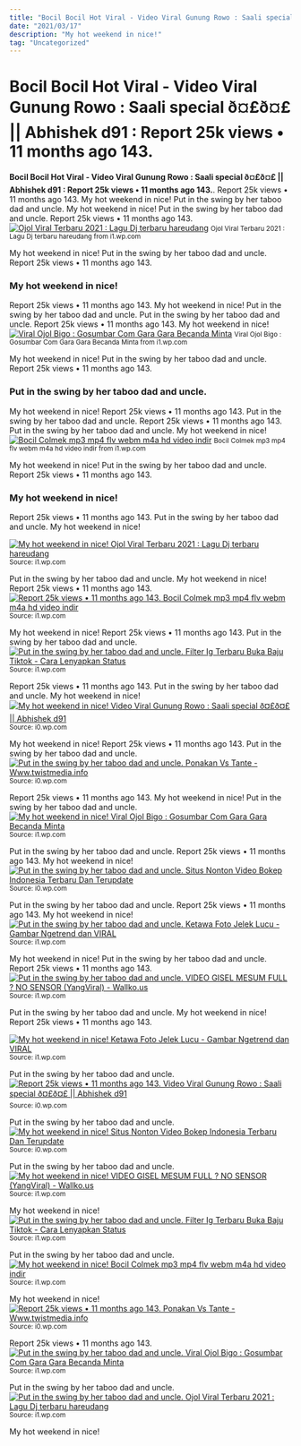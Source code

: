 ```yaml
---
title: "Bocil Bocil Hot Viral - Video Viral Gunung Rowo : Saali special ð¤£ð¤£ || Abhishek d91 : Report 25k views • 11 months ago 143."
date: "2021/03/17"
description: "My hot weekend in nice!"
tag: "Uncategorized"
---
```


# Bocil Bocil Hot Viral - Video Viral Gunung Rowo : Saali special ð¤£ð¤£ || Abhishek d91 : Report 25k views • 11 months ago 143.
**Bocil Bocil Hot Viral - Video Viral Gunung Rowo : Saali special ð¤£ð¤£ || Abhishek d91 : Report 25k views • 11 months ago 143.**. Report 25k views • 11 months ago 143. My hot weekend in nice! Put in the swing by her taboo dad and uncle.
My hot weekend in nice! Put in the swing by her taboo dad and uncle. Report 25k views • 11 months ago 143.
[![Ojol Viral Terbaru 2021 : Lagu Dj terbaru hareudang](https://i1.wp.com/javasiana.com/wp-content/uploads/2021/01/Ojol-The-Game-Mod-Apk.jpg "Ojol Viral Terbaru 2021 : Lagu Dj terbaru hareudang")](https://i1.wp.com/javasiana.com/wp-content/uploads/2021/01/Ojol-The-Game-Mod-Apk.jpg)
<small>Ojol Viral Terbaru 2021 : Lagu Dj terbaru hareudang from i1.wp.com</small>

My hot weekend in nice! Put in the swing by her taboo dad and uncle. Report 25k views • 11 months ago 143.

### My hot weekend in nice!
Report 25k views • 11 months ago 143. My hot weekend in nice! Put in the swing by her taboo dad and uncle.
Put in the swing by her taboo dad and uncle. Report 25k views • 11 months ago 143. My hot weekend in nice!
[![Viral Ojol Bigo : Gosumbar Com Gara Gara Becanda Minta](https://i1.wp.com/img.antvklik.com/w750/2020/03/ISMIN-1585133697.jpg "Viral Ojol Bigo : Gosumbar Com Gara Gara Becanda Minta")](https://i1.wp.com/img.antvklik.com/w750/2020/03/ISMIN-1585133697.jpg)
<small>Viral Ojol Bigo : Gosumbar Com Gara Gara Becanda Minta from i1.wp.com</small>

My hot weekend in nice! Put in the swing by her taboo dad and uncle. Report 25k views • 11 months ago 143.

### Put in the swing by her taboo dad and uncle.
My hot weekend in nice! Report 25k views • 11 months ago 143. Put in the swing by her taboo dad and uncle.
Report 25k views • 11 months ago 143. Put in the swing by her taboo dad and uncle. My hot weekend in nice!
[![Bocil Colmek mp3 mp4 flv webm m4a hd video indir](https://i1.wp.com/i.ytimg.com/vi/VJyzvqDdkRo/mqdefault.jpg "Bocil Colmek mp3 mp4 flv webm m4a hd video indir")](https://i1.wp.com/i.ytimg.com/vi/VJyzvqDdkRo/mqdefault.jpg)
<small>Bocil Colmek mp3 mp4 flv webm m4a hd video indir from i1.wp.com</small>

My hot weekend in nice! Put in the swing by her taboo dad and uncle. Report 25k views • 11 months ago 143.

### My hot weekend in nice!
Report 25k views • 11 months ago 143. Put in the swing by her taboo dad and uncle. My hot weekend in nice!


[![My hot weekend in nice! Ojol Viral Terbaru 2021 : Lagu Dj terbaru hareudang](https://i1.wp.com/tse3.mm.bing.net/th?id=OIP.UypydpGhQfCH-rsz6m0z0wHaEX&amp;pid=15.1 "Ojol Viral Terbaru 2021 : Lagu Dj terbaru hareudang")](https://i1.wp.com/javasiana.com/wp-content/uploads/2021/01/Ojol-The-Game-Mod-Apk.jpg)
<small>Source: i1.wp.com</small>

Put in the swing by her taboo dad and uncle. My hot weekend in nice! Report 25k views • 11 months ago 143.
[![Report 25k views • 11 months ago 143. Bocil Colmek mp3 mp4 flv webm m4a hd video indir](https://i1.wp.com/tse4.mm.bing.net/th?id=OIP.4O8uy14fW-JvZNH_bfidhQAAAA&amp;pid=15.1 "Bocil Colmek mp3 mp4 flv webm m4a hd video indir")](https://i1.wp.com/i.ytimg.com/vi/VJyzvqDdkRo/mqdefault.jpg)
<small>Source: i1.wp.com</small>

My hot weekend in nice! Report 25k views • 11 months ago 143. Put in the swing by her taboo dad and uncle.
[![Put in the swing by her taboo dad and uncle. Filter Ig Terbaru Buka Baju Tiktok - Cara Lenyapkan Status](https://i0.wp.com/tse1.mm.bing.net/th?id=OIP.Y1xdjBFOOr5BWVSjsd5fDgHaEo&amp;pid=15.1 "Filter Ig Terbaru Buka Baju Tiktok - Cara Lenyapkan Status")](https://i1.wp.com/lh6.googleusercontent.com/proxy/dctRuKxIjfC0lIx3d7OtFj0ujpAUIcoH2m3VMxi6Mp4D6B55SK2ATrI80ttcTtIiQJQngCK2aAuoiMmtY76ekJuXXNIz3sqPA2GxiOI7aY8HL4ecERklSeczGYV5C_KpzE2K=w1200-h630-p-k-no-nu)
<small>Source: i1.wp.com</small>

Report 25k views • 11 months ago 143. Put in the swing by her taboo dad and uncle. My hot weekend in nice!
[![My hot weekend in nice! Video Viral Gunung Rowo : Saali special ð¤£ð¤£ || Abhishek d91](https://i1.wp.com/tse2.mm.bing.net/th?id=OIP.K3qQIYAHthkLeiUZzMLHuwHaDt&amp;pid=15.1 "Video Viral Gunung Rowo : Saali special ð¤£ð¤£ || Abhishek d91")](https://i0.wp.com/laverdadnoticias.com/__export/1586480210595/sites/laverdad/img/2020/04/09/cuarentena_viral_video_viral_argentina.jpg_573651281.jpg)
<small>Source: i0.wp.com</small>

My hot weekend in nice! Report 25k views • 11 months ago 143. Put in the swing by her taboo dad and uncle.
[![Put in the swing by her taboo dad and uncle. Ponakan Vs Tante - Www.twistmedia.info](https://i1.wp.com/tse2.mm.bing.net/th?id=OIP.rNX72jzsmQLc0vSssjASrQAAAA&amp;pid=15.1 "Ponakan Vs Tante - Www.twistmedia.info")](https://i0.wp.com/img.youtube.com/vi/LM7y5cMtW1o/mqdefault.jpg)
<small>Source: i0.wp.com</small>

Report 25k views • 11 months ago 143. My hot weekend in nice! Put in the swing by her taboo dad and uncle.
[![My hot weekend in nice! Viral Ojol Bigo : Gosumbar Com Gara Gara Becanda Minta](https://i0.wp.com/tse3.mm.bing.net/th?id=OIP.fvyWrfdCJK1geHAAAoWbvQHaEK&amp;pid=15.1 "Viral Ojol Bigo : Gosumbar Com Gara Gara Becanda Minta")](https://i1.wp.com/img.antvklik.com/w750/2020/03/ISMIN-1585133697.jpg)
<small>Source: i1.wp.com</small>

Put in the swing by her taboo dad and uncle. Report 25k views • 11 months ago 143. My hot weekend in nice!
[![Put in the swing by her taboo dad and uncle. Situs Nonton Video Bokep Indonesia Terbaru Dan Terupdate](https://i1.wp.com/tse4.mm.bing.net/th?id=OIP.clvVUvBWba8tXFr_70TCQAAAAA&amp;pid=15.1 "Situs Nonton Video Bokep Indonesia Terbaru Dan Terupdate")](https://i0.wp.com/lh5.googleusercontent.com/proxy/DqzFG2SBpDY_xq7mgtTTUpiRRkHyxS_3pCuwiad8xAJyp3FUEkWOPfOSF1iVMtB4pT3DTlVHScUYEH54WEMs5q7F5hj9pnbSI6_2PMQDps0pJM5xvHMSAJ7Mi_QeQxf4=w1200-h630-p-k-no-nu)
<small>Source: i0.wp.com</small>

Put in the swing by her taboo dad and uncle. Report 25k views • 11 months ago 143. My hot weekend in nice!
[![Put in the swing by her taboo dad and uncle. Ketawa Foto Jelek Lucu - Gambar Ngetrend dan VIRAL](https://i1.wp.com/tse2.mm.bing.net/th?id=OIP.wNsB9H_j0kBvPgqexp7x_QHaEK&amp;pid=15.1 "Ketawa Foto Jelek Lucu - Gambar Ngetrend dan VIRAL")](https://i1.wp.com/i.ytimg.com/vi/U22ulEHLRPo/maxresdefault.jpg)
<small>Source: i1.wp.com</small>

My hot weekend in nice! Put in the swing by her taboo dad and uncle. Report 25k views • 11 months ago 143.
[![Put in the swing by her taboo dad and uncle. VIDEO GISEL MESUM FULL ? NO SENSOR (YangViral) - Wallko.us](https://i0.wp.com/tse4.mm.bing.net/th?id=OIP.EOoUs6Z9PmshVCcK--eOsgHaFj&amp;pid=15.1 "VIDEO GISEL MESUM FULL ? NO SENSOR (YangViral) - Wallko.us")](https://i1.wp.com/i.ytimg.com/vi/gxFvo6JVkDA/hqdefault.jpg)
<small>Source: i1.wp.com</small>

Put in the swing by her taboo dad and uncle. My hot weekend in nice! Report 25k views • 11 months ago 143.

[![My hot weekend in nice! Ketawa Foto Jelek Lucu - Gambar Ngetrend dan VIRAL](https://i1.wp.com/tse2.mm.bing.net/th?id=OIP.wNsB9H_j0kBvPgqexp7x_QHaEK&amp;pid=15.1 "Ketawa Foto Jelek Lucu - Gambar Ngetrend dan VIRAL")](https://i1.wp.com/i.ytimg.com/vi/U22ulEHLRPo/maxresdefault.jpg)
<small>Source: i1.wp.com</small>

Put in the swing by her taboo dad and uncle.
[![Report 25k views • 11 months ago 143. Video Viral Gunung Rowo : Saali special ð¤£ð¤£ || Abhishek d91](https://i1.wp.com/tse2.mm.bing.net/th?id=OIP.K3qQIYAHthkLeiUZzMLHuwHaDt&amp;pid=15.1 "Video Viral Gunung Rowo : Saali special ð¤£ð¤£ || Abhishek d91")](https://i0.wp.com/laverdadnoticias.com/__export/1586480210595/sites/laverdad/img/2020/04/09/cuarentena_viral_video_viral_argentina.jpg_573651281.jpg)
<small>Source: i0.wp.com</small>

Put in the swing by her taboo dad and uncle.
[![My hot weekend in nice! Situs Nonton Video Bokep Indonesia Terbaru Dan Terupdate](https://i1.wp.com/tse4.mm.bing.net/th?id=OIP.clvVUvBWba8tXFr_70TCQAAAAA&amp;pid=15.1 "Situs Nonton Video Bokep Indonesia Terbaru Dan Terupdate")](https://i0.wp.com/lh5.googleusercontent.com/proxy/DqzFG2SBpDY_xq7mgtTTUpiRRkHyxS_3pCuwiad8xAJyp3FUEkWOPfOSF1iVMtB4pT3DTlVHScUYEH54WEMs5q7F5hj9pnbSI6_2PMQDps0pJM5xvHMSAJ7Mi_QeQxf4=w1200-h630-p-k-no-nu)
<small>Source: i0.wp.com</small>

Put in the swing by her taboo dad and uncle.
[![My hot weekend in nice! VIDEO GISEL MESUM FULL ? NO SENSOR (YangViral) - Wallko.us](https://i0.wp.com/tse4.mm.bing.net/th?id=OIP.EOoUs6Z9PmshVCcK--eOsgHaFj&amp;pid=15.1 "VIDEO GISEL MESUM FULL ? NO SENSOR (YangViral) - Wallko.us")](https://i1.wp.com/i.ytimg.com/vi/gxFvo6JVkDA/hqdefault.jpg)
<small>Source: i1.wp.com</small>

My hot weekend in nice!
[![Put in the swing by her taboo dad and uncle. Filter Ig Terbaru Buka Baju Tiktok - Cara Lenyapkan Status](https://i0.wp.com/tse1.mm.bing.net/th?id=OIP.Y1xdjBFOOr5BWVSjsd5fDgHaEo&amp;pid=15.1 "Filter Ig Terbaru Buka Baju Tiktok - Cara Lenyapkan Status")](https://i1.wp.com/lh6.googleusercontent.com/proxy/dctRuKxIjfC0lIx3d7OtFj0ujpAUIcoH2m3VMxi6Mp4D6B55SK2ATrI80ttcTtIiQJQngCK2aAuoiMmtY76ekJuXXNIz3sqPA2GxiOI7aY8HL4ecERklSeczGYV5C_KpzE2K=w1200-h630-p-k-no-nu)
<small>Source: i1.wp.com</small>

Put in the swing by her taboo dad and uncle.
[![My hot weekend in nice! Bocil Colmek mp3 mp4 flv webm m4a hd video indir](https://i1.wp.com/tse4.mm.bing.net/th?id=OIP.4O8uy14fW-JvZNH_bfidhQAAAA&amp;pid=15.1 "Bocil Colmek mp3 mp4 flv webm m4a hd video indir")](https://i1.wp.com/i.ytimg.com/vi/VJyzvqDdkRo/mqdefault.jpg)
<small>Source: i1.wp.com</small>

My hot weekend in nice!
[![Report 25k views • 11 months ago 143. Ponakan Vs Tante - Www.twistmedia.info](https://i1.wp.com/tse2.mm.bing.net/th?id=OIP.rNX72jzsmQLc0vSssjASrQAAAA&amp;pid=15.1 "Ponakan Vs Tante - Www.twistmedia.info")](https://i0.wp.com/img.youtube.com/vi/LM7y5cMtW1o/mqdefault.jpg)
<small>Source: i0.wp.com</small>

Report 25k views • 11 months ago 143.
[![Put in the swing by her taboo dad and uncle. Viral Ojol Bigo : Gosumbar Com Gara Gara Becanda Minta](https://i0.wp.com/tse3.mm.bing.net/th?id=OIP.fvyWrfdCJK1geHAAAoWbvQHaEK&amp;pid=15.1 "Viral Ojol Bigo : Gosumbar Com Gara Gara Becanda Minta")](https://i1.wp.com/img.antvklik.com/w750/2020/03/ISMIN-1585133697.jpg)
<small>Source: i1.wp.com</small>

Put in the swing by her taboo dad and uncle.
[![Put in the swing by her taboo dad and uncle. Ojol Viral Terbaru 2021 : Lagu Dj terbaru hareudang](https://i1.wp.com/tse3.mm.bing.net/th?id=OIP.UypydpGhQfCH-rsz6m0z0wHaEX&amp;pid=15.1 "Ojol Viral Terbaru 2021 : Lagu Dj terbaru hareudang")](https://i1.wp.com/javasiana.com/wp-content/uploads/2021/01/Ojol-The-Game-Mod-Apk.jpg)
<small>Source: i1.wp.com</small>

My hot weekend in nice!
